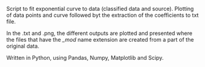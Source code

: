 Script to fit exponential curve to data (classified data and source). Plotting of data points and curve followed byt the extraction of the coefficients to txt file.

In the .txt and .png, the different outputs are plotted and presented where the files that have the *_mod* name extension are created from a part of the original data.

Written in Python, using Pandas, Numpy, Matplotlib and Scipy.

